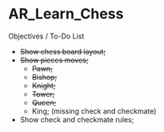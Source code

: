 # AR_Learn_Chess

Objectives / To-Do List
- ~~Show chess board layout;~~
- ~~Show pieces moves;~~
    - ~~Pawn;~~
    - ~~Bishop;~~
    - ~~Knight;~~
    - ~~Tower;~~
    - ~~Queen;~~
    - King; (missing check and checkmate)
- Show check and checkmate rules;
